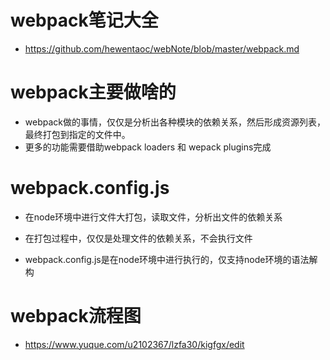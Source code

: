 # webpack笔记大全
- https://github.com/hewentaoc/webNote/blob/master/webpack.md


# webpack主要做啥的

- webpack做的事情，仅仅是分析出各种模块的依赖关系，然后形成资源列表，最终打包到指定的文件中。
- 更多的功能需要借助webpack loaders 和 wepack plugins完成

# webpack.config.js

- 在node环境中进行文件大打包，读取文件，分析出文件的依赖关系
- 在打包过程中，仅仅是处理文件的依赖关系，不会执行文件

- webpack.config.js是在node环境中进行执行的，仅支持node环境的语法解构

# webpack流程图

- https://www.yuque.com/u2102367/lzfa30/kigfgx/edit




